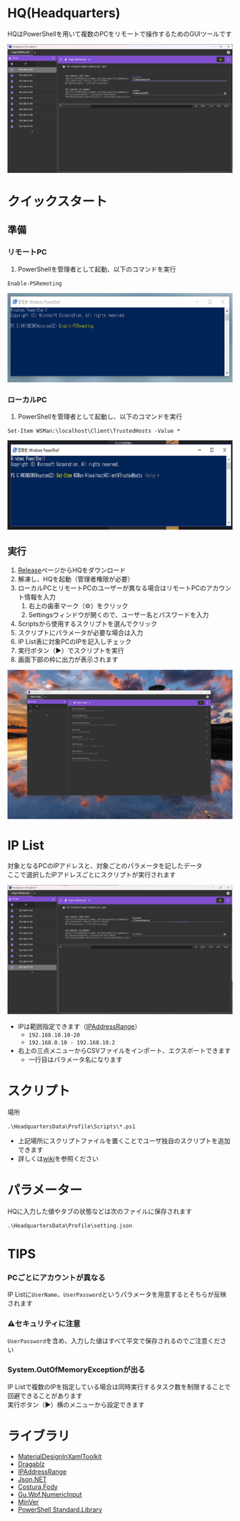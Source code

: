 # HQ(Headquarters)

HQはPowerShellを用いて複数のPCをリモートで操作するためのGUIツールです  

<img src="Documents/top.png"/>


# クイックスタート

## 準備
### リモートPC
1. PowerShellを管理者として起動、以下のコマンドを実行  

```
Enable-PSRemoting
```  

<img src="Documents/EnablePSRemoting.png" height="200px"/>


### ローカルPC
1. PowerShellを管理者として起動し、以下のコマンドを実行  

```
Set-Item WSMan:\localhost\Client\TrustedHosts -Value *
```
<img src="Documents/trustedhosts.png" height="200px" />

## 実行
1. [Release](https://github.com/fuqunaga/Headquaters/releases)ページからHQをダウンロード
1. 解凍し、HQを起動（管理者権限が必要）
1. ローカルPCとリモートPCのユーザーが異なる場合はリモートPCのアカウント情報を入力
      1. 右上の歯車マーク（⚙）をクリック
      2. Settingsウィンドウが開くので、ユーザー名とパスワードを入力
2. Scriptsから使用するスクリプトを選んでクリック
3. スクリプトにパラメータが必要な場合は入力
4. IP List表に対象PCのIPを記入しチェック
5. 実行ボタン（▶）でスクリプトを実行
6. 画面下部の枠に出力が表示されます  
  
![alt throuth](Documents/throuth.gif)
  

# IP List
対象となるPCのIPアドレスと、対象ごとのパラメータを記したデータ  
ここで選択したIPアドレスごとにスクリプトが実行されます

![alt editIPList](Documents/editIPList.gif)

* IPは範囲指定できます（[IPAddressRange](https://github.com/jsakamoto/ipaddressrange/)）
  * `192.168.10.10-20`
  * `192.168.0.10 - 192.168.10.2`
* 右上の三点メニューからCSVファイルをインポート、エクスポートできます
  * 一行目はパラメータ名になります


# スクリプト
場所
```
.\HeadquartersData\Profile\Scripts\*.ps1
```

 * 上記場所にスクリプトファイルを置くことでユーザ独自のスクリプトを追加できます
 * 詳しくは[wiki](https://github.com/fuqunaga/Headquarters/wiki/Script)を参照ください


# パラメーター
HQに入力した値やタブの状態などは次のファイルに保存されます
```
.\HeadquartersData\Profile\setting.json
```

# TIPS

### PCごとにアカウントが異なる
IP Listに`UserName`、`UserPassword`というパラメータを用意するとそちらが反映されます

### ⚠セキュリティに注意
`UserPassword`を含め、入力した値はすべて平文で保存されるのでご注意ください

### System.OutOfMemoryExceptionが出る
IP Listで複数のIPを指定している場合は同時実行するタスク数を制限することで回避できることがあります  
実行ボタン（▶）横のメニューから設定できます


# ライブラリ
* [MaterialDesignInXamlToolkit](https://github.com/MaterialDesignInXAML/MaterialDesignInXamlToolkit)
* [Dragablz](https://dragablz.net/)
* [IPAddressRange](https://github.com/jsakamoto/ipaddressrange)
* [Json<span />.NET](https://www.newtonsoft.com/json)
* [Costura.Fody](https://github.com/Fody/Costura)
* [Gu.Wpf.NumericInput](https://github.com/GuOrg/Gu.Wpf.NumericInput)
* [MinVer](https://github.com/adamralph/minver)
* [PowerShell Standard.Library](https://github.com/PowerShell/PowerShellStandard)
